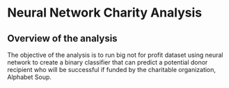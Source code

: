 # Neural Network Charity Analysis

## Overview of the analysis

The objective of the analysis is to run big not for profit dataset using neural network to create a binary classifier that can predict a potential donor recipient who will be successful if funded by the charitable organization, Alphabet Soup. 



